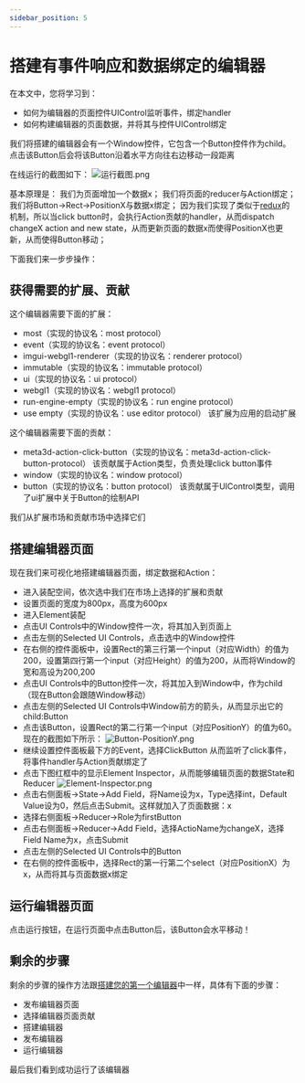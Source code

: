 ```yaml
---
sidebar_position: 5
---
```


# 搭建有事件响应和数据绑定的编辑器

在本文中，您将学习到：

- 如何为编辑器的页面控件UIControl监听事件，绑定handler
- 如何构建编辑器的页面数据，并将其与控件UIControl绑定


我们将搭建的编辑器会有一个Window控件，它包含一个Button控件作为child。点击该Button后会将该Button沿着水平方向往右边移动一段距离

在线运行的截图如下：
![运行截图.png](/img/搭建有事件响应和数据绑定的编辑器/运行截图.png)

基本原理是：
我们为页面增加一个数据x；
我们将页面的reducer与Action绑定；
我们将Button->Rect->PositionX与数据x绑定；
因为我们实现了类似于[redux](https://redux.js.org/)的机制，所以当click button时，会执行Action贡献的handler，从而dispatch changeX action and new state，从而更新页面的数据x而使得PositionX也更新，从而使得Button移动；

下面我们来一步步操作：
## 获得需要的扩展、贡献 

这个编辑器需要下面的扩展：
- most（实现的协议名：most protocol）
- event（实现的协议名：event protocol）
- imgui-webgl1-renderer（实现的协议名：renderer protocol）
- immutable（实现的协议名：immutable protocol）
- ui（实现的协议名：ui protocol）
- webgl1（实现的协议名：webgl1 protocol）
- run-engine-empty（实现的协议名：run engine protocol）
- use empty（实现的协议名：use editor protocol）
该扩展为应用的启动扩展

这个编辑器需要下面的贡献：
- meta3d-action-click-button（实现的协议名：meta3d-action-click-button-protocol）
该贡献属于Action类型，负责处理click button事件
- window（实现的协议名：window protocol）
- button（实现的协议名：button protocol）
该贡献属于UIControl类型，调用了ui扩展中关于Button的绘制API


我们从扩展市场和贡献市场中选择它们


## 搭建编辑器页面

现在我们来可视化地搭建编辑器页面，绑定数据和Action：
- 进入装配空间，依次选中我们在市场上选择的扩展和贡献
- 设置页面的宽度为800px，高度为600px
- 进入Element装配
- 点击UI Controls中的Window控件一次，将其加入到页面上
- 点击左侧的Selected UI Controls，点击选中的Window控件
- 在右侧的控件面板中，设置Rect的第三行第一个input（对应Width）的值为200，设置第四行第一个input（对应Height）的值为200，从而将Window的宽和高设为200,200
- 点击UI Controls中的Button控件一次，将其加入到Window中，作为child（现在Button会跟随Window移动）
- 点击左侧的Selected UI Controls中Window前方的箭头，从而显示出它的child:Button
- 点击该Button，设置Rect的第二行第一个input（对应PositionY）的值为60。现在的截图如下所示：
![Button-PositionY.png](/img/搭建有事件响应和数据绑定的编辑器/Button-PositionY.png)
- 继续设置控件面板最下方的Event，选择ClickButton
从而监听了click事件，将事件handler与Action贡献绑定了
- 点击下图红框中的显示Element Inspector，从而能够编辑页面的数据State和Reducer
![Element-Inspector.png](/img/搭建有事件响应和数据绑定的编辑器/Element-Inspector.png)
- 点击右侧面板->State->Add Field，将Name设为x，Type选择int，Default Value设为0，然后点击Submit。这样就加入了页面数据：x
- 选择右侧面板->Reducer->Role为firstButton
- 点击右侧面板->Reducer->Add Field，选择ActioName为changeX，选择Field Name为x，点击Submit
- 点击左侧的Selected UI Controls中的Button
- 在右侧的控件面板中，选择Rect的第一行第二个select（对应PositionX）为x，从而将其与页面数据x绑定



## 运行编辑器页面

点击运行按钮，在运行页面中点击Button后，该Button会水平移动！



## 剩余的步骤

剩余的步骤的操作方法跟[搭建您的第一个编辑器](搭建您的第一个编辑器)中一样，具体有下面的步骤：
- 发布编辑器页面
- 选择编辑器页面贡献
- 搭建编辑器
- 发布编辑器
- 运行编辑器

最后我们看到成功运行了该编辑器